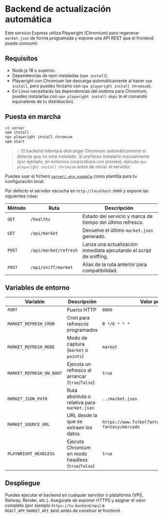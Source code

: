 # Backend de actualización automática

Este servicio Express utiliza Playwright (Chromium) para regenerar `market.json` de forma programada y expone una API REST que el frontend puede consumir.

## Requisitos

- Node.js 18 o superior.
- Dependencias de npm instaladas (`npm install`).
- Playwright con Chromium (se descarga automáticamente al hacer `npm install`, pero puedes forzarlo con `npx playwright install chromium`).
- En Linux necesitarás las dependencias del sistema para Chromium; puedes instalarlas con `npx playwright install-deps` (o el comando equivalente de tu distribución).

## Puesta en marcha

```bash
cd server
npm install
npx playwright install chromium
npm start
```

> 💡 El backend intentará descargar Chromium automáticamente si detecta que no está instalado. Si prefieres instalarlo manualmente
> (por ejemplo, en entornos corporativos con proxies), ejecuta `npx playwright install chromium` antes de iniciar el servidor.

Puedes usar el fichero [`server/.env.example`](./.env.example) como plantilla para tu configuración local.

Por defecto el servidor escucha en `http://localhost:8000` y expone las siguientes rutas:

| Método | Ruta | Descripción |
| --- | --- | --- |
| `GET` | `/healthz` | Estado del servicio y marca de tiempo del último refresco. |
| `GET` | `/api/market` | Devuelve el último `market.json` generado. |
| `POST` | `/api/market/refresh` | Lanza una actualización inmediata ejecutando el script de sniffing. |
| `POST` | `/api/sniff/market` | Alias de la ruta anterior para compatibilidad. |

## Variables de entorno

| Variable | Descripción | Valor por defecto |
| --- | --- | --- |
| `PORT` | Puerto HTTP | `8000` |
| `MARKET_REFRESH_CRON` | Cron para refrescos programados | `0 */6 * * *` |
| `MARKET_REFRESH_MODE` | Modo de captura (`market` o `points`) | `market` |
| `MARKET_REFRESH_ON_BOOT` | Ejecuta un refresco al arrancar (`true`/`false`) | `true` |
| `MARKET_JSON_PATH` | Ruta absoluta o relativa para `market.json` | `../market.json` |
| `MARKET_SOURCE_URL` | URL desde la que se extraen los datos | `https://www.futbolfantasy.com/analytics/laliga-fantasy/mercado` |
| `PLAYWRIGHT_HEADLESS` | Ejecuta Chromium en modo headless (`true`/`false`) | `true` |

## Despliegue

Puedes ejecutar el backend en cualquier servidor o plataforma (VPS, Railway, Render, etc.). Asegúrate de exponer HTTPS y asignar el valor completo (por ejemplo `https://tu-backend/api`) a `REACT_APP_MARKET_API_BASE` antes de construir el frontend.
